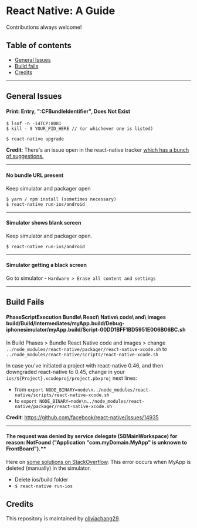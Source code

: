 # React Native: A Guide
Contributions always welcome!

## Table of contents
- [General Issues](#general-issues)
- [Build fails](#build-fails)
- [Credits](#credits)

---

## General Issues

#### Print: Entry, ":CFBundleIdentifier", Does Not Exist

```
$ lsof -n -i4TCP:8081
$ kill - 9 YOUR_PID_HERE // (or whichever one is listed)
```
```
$ react-native upgrade
```

**Credit**: There's an issue open in the react-native tracker [which has a bunch of suggestions.](https://github.com/facebook/react-native/issues/7308)

---

#### No bundle URL present
Keep simulator and packager open
```
$ yarn / npm install (sometimes necessary)
$ react-native run-ios/android
```
---

#### Simulator shows blank screen

Keep simulator and packager open.
```
$ react-native run-ios/android
```

---

#### Simulator getting a black screen
Go to simulator - `Hardware > Erase all content and settings`


---

## Build Fails

#### PhaseScriptExecution Bundle\ React\ Native\ code\ and\ images build/Build/Intermediates/myApp.build/Debug-iphonesimulator/myApp.build/Script-00DD1BFF1BD5951E006B06BC.sh

In Build Phases > Bundle React Native code and images > change `../node_modules/react-native/packager/react-native-xcode.sh` to `../node_modules/react-native/scripts/react-native-xcode.sh`

In case you've initiated a project with react-native 0.46, and then downgraded react-native to 0.45, change in your `ios/${Project}.xcodeproj/project.pbxproj` next lines:
* from `export NODE_BINARY=node\n../node_modules/react-native/scripts/react-native-xcode.sh`
* to `export NODE_BINARY=node\n../node_modules/react-native/packager/react-native-xcode.sh`


**Credit**: https://github.com/facebook/react-native/issues/14935

---

#### The request was denied by service delegate (SBMainWorkspace) for reason: NotFound ("Application "com.myDomain.MyApp" is unknown to FrontBoard").**
Here on [some solutions on StackOverflow](https://stackoverflow.com/questions/37939749/xcode-8-messages-template-application-error-on-ios-simulator). 
This error occurs when MyApp is deleted (manually) in the simulator.
* Delete ios/build folder
* `$ react-native run-ios`

## Credits

This repository is maintained by [oliviachang29](https://github.com/oliviachang29). 

